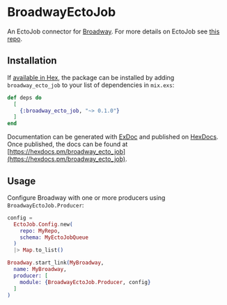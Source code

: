 # BroadwayEctoJob

An EctoJob connector for [Broadway](https://github.com/dashbitco/broadway).
For more details on EctoJob see [this repo](https://github.com/mbuhot/ecto_job).

## Installation

If [available in Hex](https://hex.pm/docs/publish), the package can be installed
by adding `broadway_ecto_job` to your list of dependencies in `mix.exs`:

```elixir
def deps do
  [
    {:broadway_ecto_job, "~> 0.1.0"}
  ]
end
```

Documentation can be generated with [ExDoc](https://github.com/elixir-lang/ex_doc)
and published on [HexDocs](https://hexdocs.pm). Once published, the docs can
be found at [https://hexdocs.pm/broadway_ecto_job](https://hexdocs.pm/broadway_ecto_job).

## Usage

Configure Broadway with one or more producers using `BroadwayEctoJob.Producer`:

```elixir
config =
  EctoJob.Config.new(
    repo: MyRepo,
    schema: MyEctoJobQueue
  )
  |> Map.to_list()

Broadway.start_link(MyBroadway,
  name: MyBroadway,
  producer: [
    module: {BroadwayEctoJob.Producer, config}
  ]
)
```
